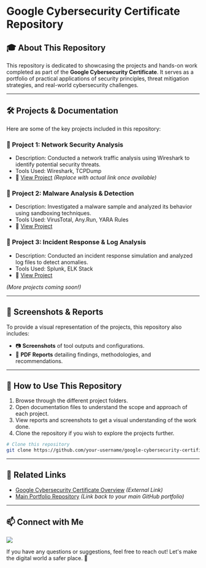 # Google Cybersecurity Certificate Repository

## 🎓 About This Repository
This repository is dedicated to showcasing the projects and hands-on work completed as part of the **Google Cybersecurity Certificate**. It serves as a portfolio of practical applications of security principles, threat mitigation strategies, and real-world cybersecurity challenges.

---

## 🛠️ Projects & Documentation
Here are some of the key projects included in this repository:

### 🔹 Project 1: **Network Security Analysis**
- Description: Conducted a network traffic analysis using Wireshark to identify potential security threats.
- Tools Used: Wireshark, TCPDump
- 📂 [View Project](#) *(Replace with actual link once available)*

### 🔹 Project 2: **Malware Analysis & Detection**
- Description: Investigated a malware sample and analyzed its behavior using sandboxing techniques.
- Tools Used: VirusTotal, Any.Run, YARA Rules
- 📂 [View Project](#)

### 🔹 Project 3: **Incident Response & Log Analysis**
- Description: Conducted an incident response simulation and analyzed log files to detect anomalies.
- Tools Used: Splunk, ELK Stack
- 📂 [View Project](#)

_(More projects coming soon!)_

---

## 📸 Screenshots & Reports
To provide a visual representation of the projects, this repository also includes:
- 📷 **Screenshots** of tool outputs and configurations.
- 📄 **PDF Reports** detailing findings, methodologies, and recommendations.

---

## 🚀 How to Use This Repository
1. Browse through the different project folders.
2. Open documentation files to understand the scope and approach of each project.
3. View reports and screenshots to get a visual understanding of the work done.
4. Clone the repository if you wish to explore the projects further.

```bash
# Clone this repository
git clone https://github.com/your-username/google-cybersecurity-certificate
```

---

## 🔗 Related Links
- [Google Cybersecurity Certificate Overview](https://www.coursera.org/professional-certificates/google-cybersecurity) *(External Link)*
- [Main Portfolio Repository](https://github.com/your-username/) *(Link back to your main GitHub portfolio)*

---

## 📫 Connect with Me
<a href="https://linkedin.com/in/samueldabalyhailu/"><img src="https://img.shields.io/badge/-LinkedIn-0072b1?&style=for-the-badge&logo=linkedin&logoColor=white" /></a>

If you have any questions or suggestions, feel free to reach out! Let's make the digital world a safer place. 🚀

